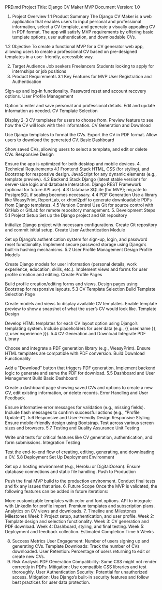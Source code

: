 PRD.md
Project Title: Django CV Maker MVP
Document Version: 1.0
1. Project Overview
1.1 Product Summary
The Django CV Maker is a web application that enables users to input personal and professional information, select a CV template, and generate a visually appealing CV in PDF format. The app will satisfy MVP requirements by offering basic template options, user authentication, and downloadable CVs.

1.2 Objective
To create a functional MVP for a CV generator web app, allowing users to create a professional CV based on pre-designed templates in a user-friendly, accessible way.

2. Target Audience
Job seekers
Freelancers
Students looking to apply for internships or job positions
3. Product Requirements
3.1 Key Features for MVP
User Registration and Authentication

Sign-up and log-in functionality.
Password reset and account recovery options.
User Profile Management

Option to enter and save personal and professional details.
Edit and update information as needed.
CV Template Selection

Display 2-3 CV templates for users to choose from.
Preview feature to see how the CV will look with their information.
CV Generation and Download

Use Django templates to format the CVs.
Export the CV in PDF format.
Allow users to download the generated CV.
Basic Dashboard

Show saved CVs, allowing users to select a template, and edit or delete CVs.
Responsive Design

Ensure the app is optimized for both desktop and mobile devices.
4. Technical Requirements
4.1 Frontend Stack
HTML, CSS (for styling), and Bootstrap for responsive design.
JavaScript for any dynamic elements (e.g., template preview).
4.2 Backend Stack
Django (latest stable version) for server-side logic and database interaction.
Django REST Framework (optional for future API use).
4.3 Database
SQLite (for MVP); migrate to PostgreSQL if scaling becomes necessary.
4.4 PDF Generation
Use a library like WeasyPrint, ReportLab, or xhtml2pdf to generate downloadable PDFs from Django templates.
4.5 Version Control
Use Git for source control with GitHub or GitLab for remote repository management.
5. Development Steps
5.1 Project Setup
Set up the Django project and Git repository

Initialize Django project with necessary configurations.
Create Git repository and commit initial setup.
Create User Authentication Module

Set up Django’s authentication system for sign-up, login, and password reset functionality.
Implement secure password storage using Django’s built-in hashing mechanisms.
5.2 User Profile Management
Design Profile Models

Create Django models for user information (personal details, work experience, education, skills, etc.).
Implement views and forms for user profile creation and editing.
Create Profile Pages

Build profile creation/editing forms and views.
Design pages using Bootstrap for responsive layouts.
5.3 CV Template Selection
Build Template Selection Page

Create models and views to display available CV templates.
Enable template preview to show a snapshot of what the user’s CV would look like.
Template Design

Develop HTML templates for each CV layout option using Django’s templating system.
Include placeholders for user data (e.g., {{ user.name }}, {{ user.experience }}).
5.4 CV Generation and Download
Integrate PDF Library

Choose and integrate a PDF generation library (e.g., WeasyPrint).
Ensure HTML templates are compatible with PDF conversion.
Build Download Functionality

Add a "Download" button that triggers PDF generation.
Implement backend logic to generate and serve the PDF for download.
5.5 Dashboard and User Management
Build Basic Dashboard

Create a dashboard page showing saved CVs and options to create a new CV, edit existing information, or delete records.
Error Handling and User Feedback

Ensure informative error messages for validation (e.g., missing fields).
Include flash messages to confirm successful actions (e.g., “Profile Updated”).
5.6 Responsive and User-Friendly Design
Responsive Styling
Ensure mobile-friendly design using Bootstrap.
Test across various screen sizes and browsers.
5.7 Testing and Quality Assurance
Unit Testing

Write unit tests for critical features like CV generation, authentication, and form submissions.
Integration Testing

Test the end-to-end flow of creating, editing, generating, and downloading a CV.
5.8 Deployment
Set Up Deployment Environment

Set up a hosting environment (e.g., Heroku or DigitalOcean).
Ensure database connections and static file handling.
Push to Production

Push the final MVP build to the production environment.
Conduct final tests and fix any issues that arise.
6. Future Scope
Once the MVP is validated, the following features can be added in future iterations:

More customizable templates with color and font options.
API to integrate with LinkedIn for profile import.
Premium templates and subscription plans.
Analytics on CV views and downloads.
7. Timeline and Milestones
Milestones
Week 1: Project setup, authentication, and user profile.
Week 2: Template design and selection functionality.
Week 3: CV generation and PDF download.
Week 4: Dashboard, styling, and final testing.
Week 5: Deployment and feedback collection.
Estimated Completion Time
5 Weeks

8. Success Metrics
User Engagement: Number of users signing up and generating CVs.
Template Downloads: Track the number of CVs downloaded.
User Retention: Percentage of users returning to edit or create new CVs.
9. Risk Analysis
PDF Generation Compatibility: Some CSS might not render correctly in PDFs.
Mitigation: Use compatible CSS libraries and test thoroughly.
User Authentication Security: Potential for unauthorized access.
Mitigation: Use Django’s built-in security features and follow best practices for user data protection.